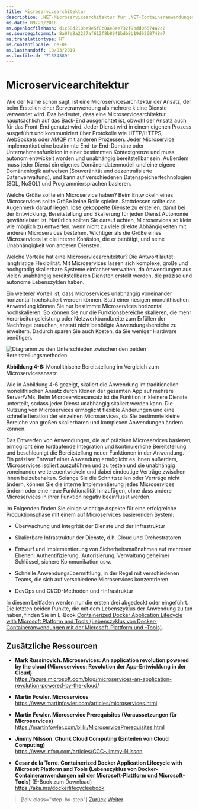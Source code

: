 ```yaml
---
title: Microservicearchitektur
description: .NET-Microservicearchitektur für .NET-Containeranwendungen | Übersicht über die Microservicearchitektur
ms.date: 09/20/2018
ms.openlocfilehash: d1c58d218be9e5f8c0ae8ae732f9bdd06674a2c2
ms.sourcegitcommit: 8a0fe8a2227af612f8b8941bdb8b19d6268748e7
ms.translationtype: HT
ms.contentlocale: de-DE
ms.lasthandoff: 10/03/2019
ms.locfileid: "71834389"
---
```

# <a name="microservices-architecture"></a>Microservicearchitektur

Wie der Name schon sagt, ist eine Microservicesarchitektur der Ansatz, der beim Erstellen einer Serveranwendung als mehrere kleine Dienste verwendet wird. Das bedeutet, dass eine Microservicearchitektur hauptsächlich auf das Back-End ausgerichtet ist, obwohl der Ansatz auch für das Front-End genutzt wird. Jeder Dienst wird in einem eigenen Prozess ausgeführt und kommuniziert über Protokolle wie HTTP/HTTPS, WebSockets oder [AMQP](https://en.wikipedia.org/wiki/Advanced_Message_Queuing_Protocol) mit anderen Prozessen. Jeder Microservice implementiert eine bestimmte End-to-End-Domäne oder Unternehmensfunktion in einer bestimmten Kontextgrenze und muss autonom entwickelt worden und unabhängig bereitstellbar sein. Außerdem muss jeder Dienst ein eigenes Domänendatenmodell und eine eigene Domänenlogik aufweisen (Souveränität und dezentralisierte Datenverwaltung), und kann auf verschiedenen Datenspeichertechnologien (SQL, NoSQL) und Programmiersprachen basieren.

Welche Größe sollte ein Microservice haben? Beim Entwickeln eines Microservices sollte Größe keine Rolle spielen. Stattdessen sollte das Augenmerk darauf liegen, lose gekoppelte Dienste zu erstellen, damit bei der Entwicklung, Bereitstellung und Skalierung für jeden Dienst Autonomie gewährleistet ist. Natürlich sollten Sie darauf achten, Microservices so klein wie möglich zu entwerfen, wenn nicht zu viele direkte Abhängigkeiten mit anderen Microservices bestehen. Wichtiger als die Größe eines Microservices ist die interne Kohäsion, die er benötigt, und seine Unabhängigkeit von anderen Diensten.

Welche Vorteile hat eine Microservicearchitektur? Die Antwort lautet: langfristige Flexibilität. Mit Microservices lassen sich komplexe, große und hochgradig skalierbare Systeme einfacher verwalten, da Anwendungen aus vielen unabhängig bereitstellbaren Diensten erstellt werden, die präzise und autonome Lebenszyklen haben.

Ein weiterer Vorteil ist, dass Microservices unabhängig voneinander horizontal hochskaliert werden können. Statt einer riesigen monolithischen Anwendung können Sie nur bestimmte Microservices horizontal hochskalieren. So können Sie nur die Funktionsbereiche skalieren, die mehr Verarbeitungsleistung oder Netzwerkbandbreite zum Erfüllen der Nachfrage brauchen, anstatt nicht benötigte Anwendungsbereiche zu erweitern. Dadurch sparen Sie auch Kosten, da Sie weniger Hardware benötigen.

![Diagramm zu den Unterschieden zwischen den beiden Bereitstellungsmethoden.](./media/microservices-architecture/monolith-deployment-vs-microservice-approach.png)

**Abbildung 4-6:** Monolithische Bereitstellung im Vergleich zum Microservicesansatz

Wie in Abbildung 4-6 gezeigt, skaliert die Anwendung im traditionellen monolithischen Ansatz durch Klonen der gesamten App auf mehrere Server/VMs. Beim Microservicesansatz ist die Funktion in kleinere Dienste unterteilt, sodass jeder Dienst unabhängig skaliert werden kann. Die Nutzung von Microservices ermöglicht flexible Änderungen und eine schnelle Iteration der einzelnen Microservices, da Sie bestimmte kleine Bereiche von großen skalierbaren und komplexen Anwendungen ändern können.

Das Entwerfen von Anwendungen, die auf präzisen Microservices basieren, ermöglicht eine fortlaufende Integration und kontinuierliche Bereitstellung und beschleunigt die Bereitstellung neuer Funktionen in der Anwendung. Ein präziser Entwurf einer Anwendung ermöglicht es Ihnen außerdem, Microservices isoliert auszuführen und zu testen und sie unabhängig voneinander weiterzuentwickeln und dabei eindeutige Verträge zwischen ihnen beizubehalten. Solange Sie die Schnittstellen oder Verträge nicht ändern, können Sie die interne Implementierung jedes Microservices ändern oder eine neue Funktionalität hinzufügen, ohne dass andere Microservices in ihrer Funktion negativ beeinflusst werden.

Im Folgenden finden Sie einige wichtige Aspekte für eine erfolgreiche Produktionsphase mit einem auf Microservices basierenden System:

- Überwachung und Integrität der Dienste und der Infrastruktur

- Skalierbare Infrastruktur der Dienste, d.h. Cloud und Orchestratoren

- Entwurf und Implementierung von Sicherheitsmaßnahmen auf mehreren Ebenen: Authentifizierung, Autorisierung, Verwaltung geheimer Schlüssel, sichere Kommunikation usw.

- Schnelle Anwendungsübermittlung, in der Regel mit verschiedenen Teams, die sich auf verschiedene Microservices konzentrieren

- DevOps und CI/CD-Methoden und -Infrastruktur

In diesem Leitfaden werden nur die ersten drei abgedeckt oder eingeführt. Die letzten beiden Punkte, die mit dem Lebenszyklus der Anwendung zu tun haben, finden Sie im E-Book [Containerized Docker Application Lifecycle with Microsoft Platform and Tools (Lebenszyklus von Docker-Containeranwendungen mit der Microsoft-Plattform und -Tools)](https://aka.ms/dockerlifecycleebook).

## <a name="additional-resources"></a>Zusätzliche Ressourcen

- **Mark Russinovich. Microservices: An application revolution powered by the cloud (Microservices: Revolution der App-Entwicklung in der Cloud)**  \
  <https://azure.microsoft.com/blog/microservices-an-application-revolution-powered-by-the-cloud/>

- **Martin Fowler. Microservices** \
  <https://www.martinfowler.com/articles/microservices.html>

- **Martin Fowler. Microservice Prerequisites (Voraussetzungen für Microservices)**  \
  <https://martinfowler.com/bliki/MicroservicePrerequisites.html>

- **Jimmy Nilsson. Chunk Cloud Computing (Einteilen von Cloud Computing)**  \
  <https://www.infoq.com/articles/CCC-Jimmy-Nilsson>

- **Cesar de la Torre. Containerized Docker Application Lifecycle with Microsoft Platform and Tools (Lebenszyklus von Docker-Containeranwendungen mit der Microsoft-Plattform und Microsoft-Tools)** (E-Book zum Download) \
  <https://aka.ms/dockerlifecycleebook>

>[!div class="step-by-step"]
>[Zurück](service-oriented-architecture.md)
>[Weiter](data-sovereignty-per-microservice.md)
